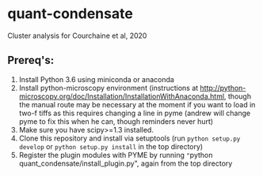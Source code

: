 # quant-condensate
Cluster analysis for Courchaine et al, 2020


## Prereq's:
1. Install Python 3.6 using miniconda or anaconda
2. Install python-microscopy environment (instructions at http://python-microscopy.org/doc/Installation/InstallationWithAnaconda.html, though the manual route may be necessary at the moment if you want to load in two-f tiffs as this requires changing a line in pyme (andrew will change pyme to fix this when he can, though reminders never hurt)
3. Make sure you have scipy>=1.3 installed.
4. Clone this repository and install via setuptools (run `python setup.py develop` or `python setup.py install` in the top directory)
5. Register the plugin modules with PYME by running `"`python quant_condensate/install_plugin.py", again from the top directory
